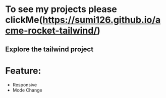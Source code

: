 # To see my projects please clickMe(https://sumi126.github.io/acme-rocket-tailwind/)
## Explore the tailwind project 
# Feature:
- Responsive
- Mode Change 
